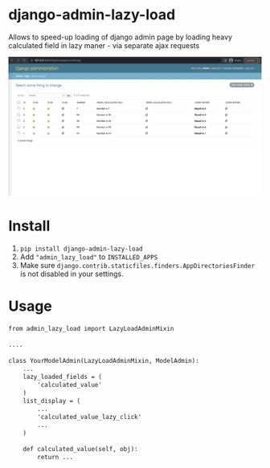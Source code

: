 # django-admin-lazy-load
Allows to speed-up loading of django admin page by loading heavy calculated field in lazy maner - via separate ajax requests

![demo](docs/example_lazy_load.gif)

#  Install

1. `pip install django-admin-lazy-load`
2. Add `"admin_lazy_load"` to `INSTALLED_APPS`
3. Make sure `django.contrib.staticfiles.finders.AppDirectoriesFinder` is not disabled in your settings.
# Usage

```
from admin_lazy_load import LazyLoadAdminMixin

....

class YourModelAdmin(LazyLoadAdminMixin, ModelAdmin):
    ...
    lazy_loaded_fields = (
        'calculated_value'
    )
    list_display = (
        ...
        'calculated_value_lazy_click'
        ...
    )

    def calculated_value(self, obj):
        return ...

```
